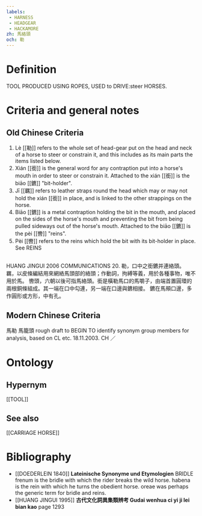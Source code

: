 ```yaml
---
labels: 
 - HARNESS
 - HEADGEAR
 - HACKAMORE
zh: 馬絡頭
och: 勒
---
```


# Definition
TOOL PRODUCED USING ROPES, USED to DRIVE:steer HORSES.
# Criteria and general notes
## Old Chinese Criteria
1. Lè [[勒]] refers to the whole set of head-gear put on the head and neck of a horse to steer or constrain it, and this includes as its main parts the items listed below.
2. Xián [[銜]] is the general word for any contraption put into a horse's mouth in order to steer or constrain it. Attached to the xián [[銜]] is the biāo [[鑣]] "bit-holder".
3. Jī [[羈]] refers to leather straps round the head which may or may not hold the xián [[銜]] in place, and is linked to the other strappings on the horse.
4. Biāo [[鑣]] is a metal contraption holding the bit in the mouth, and placed on the sides of the horse's mouth and preventing the bit from being pulled sideways out of the horse's mouth. Attached to the biāo [[鑣]] is the pèi [[轡]] "reins".
5. Pèi [[轡]] refers to the reins which hold the bit with its bit-holder in place. See REINS
## 
HUANG JINGUI 2006
COMMUNICATIONS 20.
勒，口中之銜鑣并連絡頭。
羈，以皮條編結用來網絡馬頭部的絡頭；作動詞，拘縛等義，用於各種事物，唯不用於馬。
轡頭，六朝以後可指馬絡頭。銜是橫勒馬口的馬嚼子，由端首置圓環的兩根銅條組成。其一端在口中勾連，另一端在口邊與鑣相接。
鑣在馬頰口邊，多作圓形或方形，中有孔。
## Modern Chinese Criteria
馬勒
馬籠頭
rough draft to BEGIN TO identify synonym group members for analysis, based on CL etc. 18.11.2003. CH ／
# Ontology

## Hypernym
[[TOOL]]
## See also
[[CARRIAGE HORSE]]
# Bibliography
- [[DOEDERLEIN 1840]]
**Lateinische Synonyme und Etymologien** 
BRIDLE
frenum is the bridle with which the rider breaks the wild horse.
habena is the rein with which he turns the obedient horse.
oreae was perhaps the generic term for bridle and reins.
- [[HUANG JINGUI 1995]]
**古代文化詞異集類辨考 Gudai wenhua ci yi ji lei bian kao** page 1293
